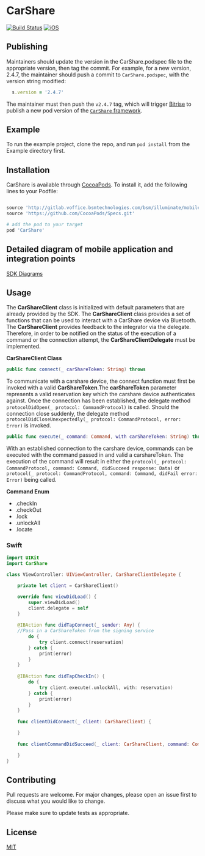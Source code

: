 # CarShare

[![Build Status](https://app.bitrise.io/app/d92098b0096b1157/status.svg?token=St__CQ-4FiFt1iJa5rQc9Q&branch=master)](https://app.bitrise.io/app/d92098b0096b1157)
[![iOS](https://img.shields.io/cocoapods/p/CarShare.svg?style=flat)](https://gitlab.voffice.bsmtechnologies.com/bsm/illuminate/mobile/car-share-podspec)

## Publishing

Maintainers should update the version in the CarShare.podspec file to the appropriate version, then tag the commit. For example, for a new version, 2.4.7, the maintainer should push a commit to `CarShare.podspec`, with the version string modified:
```ruby
  s.version = '2.4.7'
```
The maintainer must then push the `v2.4.7` tag, which will trigger [Bitrise](https://app.bitrise.io/app/d92098b0096b1157) to publish a new pod version of the [`CarShare` framework](https://gitlab.voffice.bsmtechnologies.com/bsm/illuminate/mobile/car-share-podspec).

## Example

To run the example project, clone the repo, and run `pod install` from the Example directory first.

## Installation

CarShare is available through [CocoaPods](https://cocoapods.org). To install it, add the following lines to your Podfile:

```ruby

source 'http://gitlab.voffice.bsmtechnologies.com/bsm/illuminate/mobile/car-share-podspec.git'
source 'https://github.com/CocoaPods/Specs.git'

# add the pod to your target
pod 'CarShare'
```

## Detailed diagram of mobile application and integration points

[SDK Diagrams](CarShare/Classes/README.md)

## Usage

The **CarShareClient** class is initialized with default parameters that are already provided by the SDK.
The **CarShareClient** class provides a set of functions that can be used to interact with a CarShare device via Bluetooth. The **CarShareClient** provides feedback to the integrator via the delegate. Therefore, in order to be notified on the status of the execution of a command or the connection attempt, the **CarShareClientDelegate** must be implemented.

**CarShareClient Class**

```swift
public func connect(_ carShareToken: String) throws
```

To communicate with a carshare device, the connect function must first be invoked with a valid **CarShareToken**.The **carShareToken** parameter represents a valid reservation key which the carshare device authenticates against. Once the connection has been established, the delegate method ```protocolDidOpen(_ protocol: CommandProtocol)``` is called. Should the connection close suddenly, the delegate method ```protocolDidCloseUnexpectedly(_ protocol: CommandProtocol, error: Error)``` is invoked.

```swift
public func execute(_ command: Command, with carShareToken: String) throws
```

With an established connection to the carshare device, commands can be executed with the command passed in and valid a carshareToken. The execution of the command will result in either the ```protocol(_ protocol: CommandProtocol, command: Command, didSucceed response: Data)``` or ```protocol(_ protocol: CommandProtocol, command: Command, didFail error: Error)``` being called.

**Command Enum**

* .checkIn
* .checkOut
* .lock
* .unlockAll
* .locate

### Swift

```swift
import UIKit
import CarShare

class ViewController: UIViewController, CarShareClientDelegate {

    private let client = CarShareClient()

    override func viewDidLoad() {
        super.viewDidLoad()
        client.delegate = self
    }
    
    @IBAction func didTapConnect(_ sender: Any) {
    //Pass in a CarShareToken from the signing service
        do {
            try client.connect(reservation)
        } catch {
            print(error)
        }
    }
    
    @IBAction func didTapCheckIn() {
        do {
            try client.execute(.unlockAll, with: reservation)
        } catch {
            print(error)
        }
    }
    
    func clientDidConnect(_ client: CarShareClient) {

    }
    
    func clientCommandDidSucceed(_ client: CarShareClient, command: Command) {

    }
}
```

## Contributing
Pull requests are welcome. For major changes, please open an issue first to discuss what you would like to change.

Please make sure to update tests as appropriate.

## License
[MIT](https://choosealicense.com/licenses/mit/)

